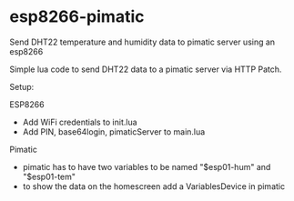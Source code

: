 # esp8266-pimatic
Send DHT22 temperature and humidity data to pimatic server using an esp8266

Simple lua code to send DHT22 data to a pimatic server via HTTP Patch. 

Setup:

ESP8266
- Add WiFi credentials to init.lua
- Add PIN, base64login, pimaticServer to main.lua

Pimatic
- pimatic has to have two variables to be named "$esp01-hum" and "$esp01-tem"
- to show the data on the homescreen add a VariablesDevice in pimatic 
